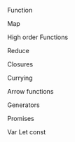  
                                                                    
                       

  Function

  Map

  High order Functions

  Reduce

  Closures

  Currying

  Arrow functions

  Generators

  Promises

  Var
  Let
  const
